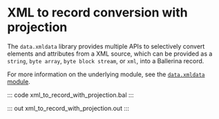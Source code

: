 # XML to record conversion with projection

The `data.xmldata` library provides multiple APIs to selectively convert elements and attributes from a XML source, which can be provided as a `string`, `byte array`, `byte block stream`, or `xml`, into a Ballerina record.

For more information on the underlying module, see the [`data.xmldata` module](https://lib.ballerina.io/ballerina/data.xmldata/latest/).

::: code xml_to_record_with_projection.bal :::

::: out xml_to_record_with_projection.out :::
